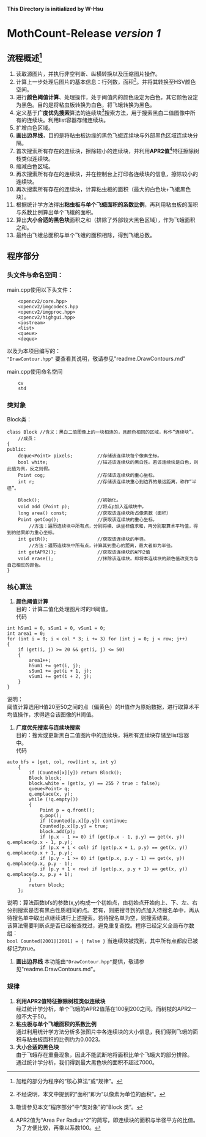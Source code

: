 **This Directory is initialized by W-Hsu**

# MothCount-Release *version 1*

## 流程概述[^1]
1. 读取源图片，并执行非空判断、纵横转换以及压缩图片操作。  
1. 计算上一步处理后图片的基本信息：行列数，面积[^2]。并将其转换至HSV颜色空间。  
1. 进行**颜色阈值计算**、处理操作，处于阈值内的颜色设定为白色，其它颜色设定为黑色。目的是将粘虫板转换为白色，将飞蛾转换为黑色。  
1. 定义基于**广度优先搜索**算法的连续块[^3]搜索方法，用于搜索黑白二值图像中所有的连续块。利用list容器存储连续块。  
1. 扩增白色区域。  
1. **画出边界线**，目的是将粘虫板边缘的黑色飞蛾连续块与外部黑色区域连续块分隔。  
1. 首次搜索所有存在的连续块，擦除较小的连续块，并利用**APR2值**[^4]特征擦除树枝类似连续块。  
1. 缩减白色区域。  
1. 再次搜索所有存在的连续块，并在控制台上打印各连续块的信息，擦除较小的连续块。  
1. 再次搜索所有存在的连续块，计算粘虫板的面积（最大的白色块+飞蛾黑色块）。  
1. 根据统计学方法得出**粘虫板与单个飞蛾面积的系数比例**，再利用粘虫板的面积与系数比例算出单个飞蛾的面积。  
1. 算出**大小合适的黑色块**面积之和（排除了外部较大黑色区域），作为飞蛾面积之和。  
1. 最终由飞蛾总面积与单个飞蛾的面积相除，得到飞蛾总数。  

[^1]: 加粗的部分为程序的“核心算法”或“规律”。  
[^2]: 不经说明，本文中提到的“面积”即为“以像素为单位的面积”。  
[^3]: 敬请参见本文“程序部分”中“类对象”的“Block 类”。  
[^4]: APR2值为“Area Per Radius^2”的简写，即连续块的面积与半径平方的比值。为了方便比较，再乘以系数100。  

## 程序部分  
### 头文件与命名空间：  
main.cpp使用以下头文件：  
```
    <opencv2/core.hpp>
    <opencv2/imgcodecs.hpp
    <opencv2/imgproc.hpp>
    <opencv2/highgui.hpp>
    <iostream>
    <list>
    <queue>
    <deque>
```
以及为本项目编写的：  
    `"DrawContour.hpp"`
    要查看其说明，敬请参见"readme.DrawContours.md"

main.cpp使用命名空间  
```
    cv
    std
```

### 类对象  
Block类： 
```
class Block //含义：黑白二值图像上的一块相连的，且颜色相同的区域，称作“连续块”。  
    //成员： 
{  
public:
    deque<Point> pixels;         //存储该连续块每个像素坐标。  
    bool white;                  //描述该连续块的黑白性。若该连续块是白色，则此值为真，反之则假。  
    Point cog;                   //存储该连续块的重心坐标。  
    int r;                       //存储该连续块重心到边界的最远距离，称作“半径”。  
    
    Block();                     //初始化。  
    void add (Point p);          //将点p加入连续块中。  
    long area() const;           //获取该连续块所占像素数（面积）  
    Point getCog();              //获取该连续块的重心坐标。  
        //方法：遍历连续块中所有点，分别将横、纵坐标值求和，再分别取算术平均值，得到的结果即为重心坐标。  
    int getR();                  //获取该连续块的半径。  
        //方法：遍历连续块中所有点，计算其到重心的距离，最大者即为半径。  
    int getAPR2();               //获取该连续块的APR2值  
    void erase();                //抹除该连续块。即将本连续块的颜色值改变为与自己相反的颜色。 
}
```
        
### 核心算法  
1. **颜色阈值计算**  
   目的：计算二值化处理图片时的H阈值。  
   代码  
```
int hSum1 = 0, sSum1 = 0, vSum1 = 0;
int area1 = 0;
for (int i = 0; i < col * 3; i += 3) for (int j = 0; j < row; j++)
{
    if (get(i, j) >= 20 && get(i, j) <= 50)
    {
        area1++;
        hSum1 += get(i, j);
        sSum1 += get(i + 1, j);
        vSum1 += get(i + 2, j);
    }
}
```
   说明：  
   阈值计算选用H值20至50之间的点（偏黄色）的H值作为原始数据，进行取算术平均值操作，求得适合该图像的H阈值。  

1. **广度优先搜索与连续块搜索**  
    目的：搜索或更新黑白二值图片中的连续块，将所有连续块存储至list容器中。  
    代码  
```
auto bfs = [get, col, row](int x, int y)
	{
		if (Counted[x][y]) return Block();
		Block block;
		block.white = (get(x, y) == 255 ? true : false);
		queue<Point> q;
		q.emplace(x, y);
		while (!q.empty())
		{
			Point p = q.front();
			q.pop();
			if (Counted[p.x][p.y]) continue;
			Counted[p.x][p.y] = true;
			block.add(p);
			if (p.x - 1 >= 0) if (get(p.x - 1, p.y) == get(x, y)) q.emplace(p.x - 1, p.y);
			if (p.x + 1 < col) if (get(p.x + 1, p.y) == get(x, y)) q.emplace(p.x + 1, p.y);
			if (p.y - 1 >= 0) if (get(p.x, p.y - 1) == get(x, y)) q.emplace(p.x, p.y - 1);
			if (p.y + 1 < row) if (get(p.x, p.y + 1) == get(x, y)) q.emplace(p.x, p.y + 1);
		}
		return block;
	};
```
   说明：算法函数bfs的参数(x,y)构成一个初始点，由初始点开始向上、下、左、右分别搜索是否有黑白性质相同的点。若有，则把搜寻到的点加入待搜名单中，再从待搜名单中取出点继续进行上述搜索。若待搜名单为空，则搜索结束。  
   该算法需要判断点是否已经被查找过，避免重复查找。程序已经定义全局布尔数组：  
   `bool Counted[2001][2001] = { false }`
   当连续块被找到，其中所有点都应已被标记为true。  

1. **画出边界线**
    本功能由`"DrawContour.hpp"`提供，敬请参见"readme.DrawContours.md"。  

### 规律  
1. **利用APR2值特征擦除树枝类似连续块**  
    经过统计学分析，单个飞蛾的APR2值落在100到200之间。而树枝的APR2一般不大于50。  
1. **粘虫板与单个飞蛾面积的系数比例**  
    通过利用统计学方法分析多张图片中各连续块的大小信息，我们得到飞蛾的面积与粘虫板面积的比例约为0.0023。  
1. **大小合适的黑色块**  
    由于飞蛾存在重叠现象，因此不能武断地将面积比单个飞蛾大的部分排除。  
    通过统计学分析，我们得到最大黑色块的面积不超过7000。  


